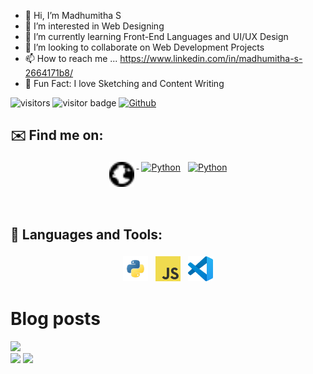 - 👋 Hi, I’m Madhumitha S
- 👀 I’m interested in Web Designing
- 🌱 I’m currently learning Front-End Languages and UI/UX Design
- 💞️ I’m looking to collaborate on Web Development Projects
- 📫 How to reach me ... https://www.linkedin.com/in/madhumitha-s-2664171b8/
- 🦋 Fun Fact: I love Sketching and Content Writing
<!---
Madhumitha03S/Madhumitha03S is a ✨ special ✨ repository because its `README.md` (this file) appears on your GitHub profile.
You can click the Preview link to take a look at your changes.
--->

![visitors](https://visitor-badge.glitch.me/badge?page_id=page.id)
![visitor badge](https://visitor-badge.glitch.me/badge?page_id=jwenjian.visitor-badge&left_color=black&right_color=green&left_text=Hello%20Visitors)
[![Github](https://img.shields.io/github/followers/Madhumitha03S?label=Follow&style=social)](https://github.com/CharalambosIoannou)

## ✉️ Find me on:

<p align="center">
 <a href="https://github.com/Madhumitha03S" target="_blank" rel="noopener noreferrer"> <img src="https://raw.githubusercontent.com/iconic/open-iconic/master/svg/globe.svg" alt="Python" height="40" style="vertical-align:top; margin:4px"> </a>
 <a href="https://www.linkedin.com/in/madhumitha-s-2664171b8/" target="_blank" rel="noopener noreferrer"> <img src="https://cdn.jsdelivr.net/npm/simple-icons@v3/icons/linkedin.svg" alt="Python" height="40" style="vertical-align:top; margin:4px"></a>
 <a href="mailto:madhumitha.s2020b@vitstudent.ac.in"> <img src="https://cdn.jsdelivr.net/npm/simple-icons@v3/icons/gmail.svg" alt="Python" height="40" style="vertical-align:top; margin:4px"></a>
</p>

<br />

## 🧰 Languages and Tools:
<p align="center">
<img src="https://raw.githubusercontent.com/github/explore/80688e429a7d4ef2fca1e82350fe8e3517d3494d/topics/python/python.png" alt="Python" height="40" style="vertical-align:top; margin:4px">
<img src="https://raw.githubusercontent.com/github/explore/80688e429a7d4ef2fca1e82350fe8e3517d3494d/topics/javascript/javascript.png" alt="Javascript" height="40" style="vertical-align:top; margin:4px">
<img src="https://raw.githubusercontent.com/github/explore/80688e429a7d4ef2fca1e82350fe8e3517d3494d/topics/visual-studio-code/visual-studio-code.png" alt="VS Code" height="40" style="vertical-align:top; margin:4px">
</p>

# Blog posts
<!-- BLOG-POST-LIST:START -->
<!-- BLOG-POST-LIST:END -->

<img height="180em" src="https://github-readme-stats.vercel.app/api?username=Madhumitha03S&show_icons=true&hide_border=true&&count_private=true&include_all_commits=true" />
<div>
 <img height="180em" src="https://github-readme-stats.vercel.app/api?username=Madhumitha03S&show_icons=true&theme=nightowl&show_icons=true&hide_border=true&&count_private=true&include_all_commits=true" />
 <img height="180em" src="https://github-readme-stats.vercel.app/api/top-langs/?username=Madhumitha03S&theme=tokyonight&show_icons=true&hide_border=true&&count_private=true&include_all_commits=true" />
 </div>
